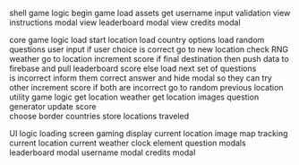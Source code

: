 shell game logic
    begin game
        load assets
        get username
            input validation
    view instructions modal
    view leaderboard modal
    view credits modal
        
core game logic
    load start location
    load country options
        load random questions
    user input
        if user choice is correct go to new location
                            check RNG weather
                            go to location
                            increment score
                            if final destination then
                                push data to firebase and pull leaderboard score
                            else load next set of questions                            
                       is incorrect inform them correct answer and hide modal so they can try other
                            increment score
        if both are incorrect go to random previous location
utility game logic
    get location weather
    get location images
    question generator
    update score   
    choose border countries
    store locations traveled

UI logic
    loading screen
    gaming display
        current location image
        map tracking current location
        current weather
        clock element
        question modals
    leaderboard modal
    username modal
    credits modal
